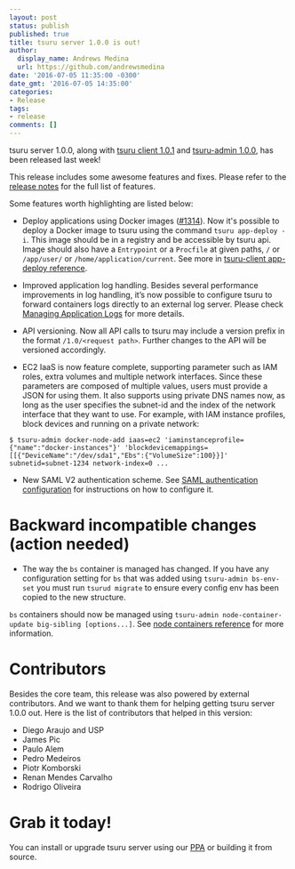 ```yaml
---
layout: post
status: publish
published: true
title: tsuru server 1.0.0 is out!
author:
  display_name: Andrews Medina
  url: https://github.com/andrewsmedina
date: '2016-07-05 11:35:00 -0300'
date_gmt: '2016-07-05 14:35:00'
categories:
- Release
tags:
- release
comments: []
---
```


tsuru server 1.0.0, along with [tsuru client 1.0.1](https://github.com/tsuru/tsuru-client/releases/tag/1.0.1) and [tsuru-admin 1.0.0](https://github.com/tsuru/tsuru-admin/releases/tag/1.0.0), has been released last week!

This release includes some awesome features and fixes. Please refer to the [release notes](http://docs.tsuru.io/en/stable/releases/tsurud/1.0.0.html) for the full list of features.

Some features worth highlighting are listed below:

* Deploy applications using Docker images
([#1314](https://github.com/tsuru/tsuru/issues/1314)). Now it's possible to
deploy a Docker image to tsuru using the command `tsuru app-deploy -i`.
This image should be in a registry and be accessible by tsuru api.
Image should also have a `Entrypoint` or a `Procfile` at given paths, `/` or
`/app/user/` or `/home/application/current`. See more in [tsuru-client app-deploy reference](https://tsuru-client.readthedocs.io/en/latest/reference.html#deploy).

* Improved application log handling. Besides several performance improvements in
log handling, it’s now possible to configure tsuru to forward containers logs
directly to an external log server. Please check [Managing Application Logs](https://docs.tsuru.io/master/managing/logs.html) for more details.

* API versioning. Now all API calls to tsuru may include a version prefix in the
format `/1.0/<request path>`. Further changes to the API will be versioned
accordingly.

* EC2 IaaS is now feature complete, supporting parameter such as IAM roles, extra volumes and multiple network interfaces. Since these parameters are composed of multiple values, users must provide a JSON for using them. It also supports using private DNS names now, as long as the user specifies the subnet-id and the index of the network interface that they want to use. For example, with IAM instance profiles, block devices and running on a private network:

```
$ tsuru-admin docker-node-add iaas=ec2 'iaminstanceprofile={"name":"docker-instances"}' 'blockdevicemappings=[[{"DeviceName":"/dev/sda1","Ebs":{"VolumeSize":100}}]' subnetid=subnet-1234 network-index=0 ...
```

* New SAML V2 authentication scheme. See [SAML authentication configuration](https://docs.tsuru.io/master/reference/config.html#saml-configuration)
for instructions on how to configure it.

Backward incompatible changes (action needed)
=============================================

* The way the `bs` container is managed has changed. If you have any
configuration setting for `bs` that was added using `tsuru-admin bs-env-set`
you must run `tsurud migrate` to ensure every config env has been copied to
the new structure.

`bs` containers should now be managed using
`tsuru-admin node-container-update big-sibling [options...]`. See
[node containers reference](https://tsuru-admin.readthedocs.io/en/master/reference.html#node-containers-management) for more information.

Contributors
============

Besides the core team, this release was also powered by external contributors.
And we want to thank them for helping getting tsuru server 1.0.0 out. Here is
the list of contributors that helped in this version:

- Diego Araujo and USP
- James Pic
- Paulo Alem
- Pedro Medeiros
- Piotr Komborski
- Renan Mendes Carvalho
- Rodrigo Oliveira

Grab it today!
==============

You can install or upgrade tsuru server using our [PPA](http://docs.tsuru.io/en/stable/installing/api.html#adding-repositories) or
building it from source.
